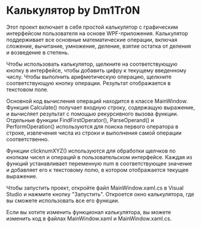 # Калькулятор by Dm1Tr0N
Этот проект включает в себя простой калькулятор с графическим интерфейсом пользователя на основе WPF-приложения. Калькулятор поддерживает все основные математические операции, включая сложение, вычитание, умножение, деление, взятие остатка от деления и возведение в степень.

Чтобы использовать калькулятор, щелкните на соответствующую кнопку в интерфейсе, чтобы добавить цифру к текущему введенному числу. Чтобы выполнить арифметическую операцию, щелкните соответствующую кнопку операции. Результат отображается в текстовом поле.

Основной код вычисления операций находится в классе MainWindow. Функция Calculate() получает входную строку, содержащую выражение, и вычисляет результат с помощью рекурсивного вызова функции. Отдельные функции FindFirstOperator(), ParseOperand() и PerformOperation() используются для поиска первого оператора в строке, извлечения числа из строки и выполнения самой операции соответственно.

Функции clicknumXYZ() используются для обработки щелчков по кнопкам чисел и операций в пользовательском интерфейсе. Каждая из функций устанавливает переменную num в соответствующее значение и добавляет его к текстовому полю, в котором отображается текущее выражение.

Чтобы запустить проект, откройте файл MainWindow.xaml.cs в Visual Studio и нажмите кнопку "Запустить". Откроется окно калькулятора, где вы сможете использовать все его функции.

Если вы хотите изменить функционал калькулятора, вы можете изменить код в файлах MainWindow.xaml и MainWindow.xaml.cs.
